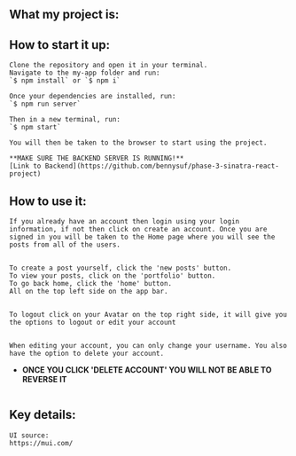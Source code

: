 ## What my project is:

## How to start it up:

    Clone the repository and open it in your terminal. 
    Navigate to the my-app folder and run:
    `$ npm install` or `$ npm i`

    Once your dependencies are installed, run:
    `$ npm run server`

    Then in a new terminal, run:
    `$ npm start`

    You will then be taken to the browser to start using the project.

    **MAKE SURE THE BACKEND SERVER IS RUNNING!**
    [Link to Backend](https://github.com/bennysuf/phase-3-sinatra-react-project)



## How to use it:
    If you already have an account then login using your login information, if not then click on create an account. Once you are signed in you will be taken to the Home page where you will see the posts from all of the users.
<img>

    To create a post yourself, click the 'new posts' button. 
    To view your posts, click on the 'portfolio' button. 
    To go back home, click the 'home' button.
    All on the top left side on the app bar.
<img>

    To logout click on your Avatar on the top right side, it will give you the options to logout or edit your account 
<img>

    When editing your account, you can only change your username. You also have the option to delete your account. 
   - **ONCE YOU CLICK 'DELETE ACCOUNT' YOU WILL NOT BE ABLE TO REVERSE IT**
<img>

## Key details:
    UI source: 
    https://mui.com/